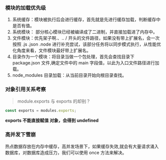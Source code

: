 ### 模块的加载优先级

1. 系统缓存：模块被执行后会进行缓存，首先就是先进行缓存加载，判断缓存中是否有值。
2. 系统模块： 部分核心模块已经被编译成了二进制，并直接加载进了内存中。
3. 文件模块：优先架子啊.、.. / 开头的文件路径，如果没有带上扩展名，会一次按照 .js .json .node 进行补充尝试，该部分任务将以同步模式执行，从性能优化角度来看，文件模块最好带上扩展名。
4. 目录作为一个模块：将目录当做一个包处理，首先会查找目录下 package.json 文件,确定文件中的 main 字段值，以此为入口文件路径进行加载。
5. node_modules 目录加载：从当前目录开始向根目录查找。

### 对象引用关系考察

> module.exports 与 exports 的却别？

```js
const exports = modules.exports;
```

**exports 不能直接赋值 对象，会得到 undefined**

### 高并发下雪崩

热点数据存放在内存中缓存，高并发场景下，如果缓存失效,就会有大量请求涌入数据库，对数据库造成压力，我们可以使用 once 方法来解决。
